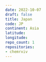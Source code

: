 ```yaml
---
date: 2022-10-07
draft: false
title: Japan
code: JP
continent: Asia
latitude:
longitude:
repo_count: 1
repositories:
- chemrxiv
---
```



